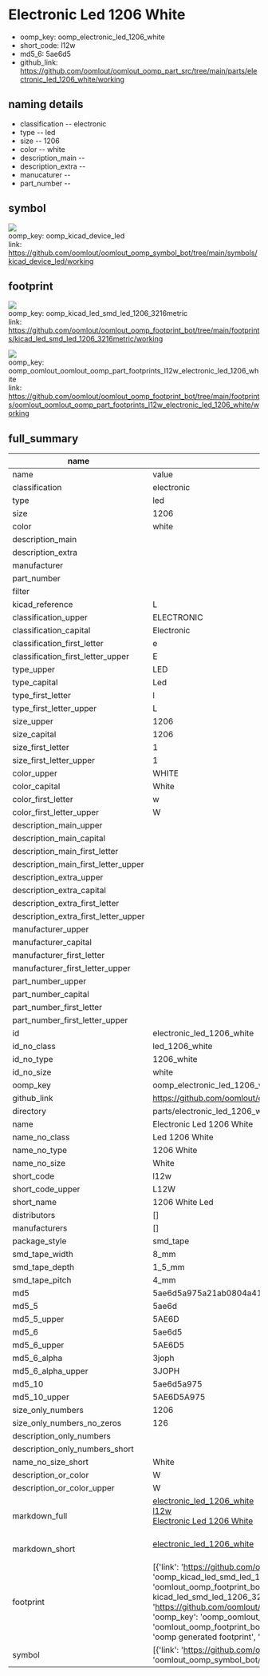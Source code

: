 # Electronic Led 1206 White

  
* oomp_key: oomp_electronic_led_1206_white 
* short_code: l12w
* md5_6: 5ae6d5  
* github_link: https://github.com/oomlout/oomlout_oomp_part_src/tree/main/parts/electronic_led_1206_white/working  
## naming details
* classification -- electronic
* type -- led
* size -- 1206
* color -- white
* description_main -- 
* description_extra -- 
* manucaturer -- 
* part_number -- 



## symbol

![](symbol/{index}/working/working_600.png)  
oomp_key: oomp_kicad_device_led  
link: https://github.com/oomlout/oomlout_oomp_symbol_bot/tree/main/symbols/kicad_device_led/working  

## footprint

![](footprint/{index}/working/working_600.png)  
oomp_key: oomp_kicad_led_smd_led_1206_3216metric  
link: https://github.com/oomlout/oomlout_oomp_footprint_bot/tree/main/footprints/kicad_led_smd_led_1206_3216metric/working  

![](footprint/{index}/working/working_600.png)  
oomp_key: oomp_oomlout_oomlout_oomp_part_footprints_l12w_electronic_led_1206_white  
link: https://github.com/oomlout/oomlout_oomp_footprint_bot/tree/main/footprints/oomlout_oomlout_oomp_part_footprints_l12w_electronic_led_1206_white/working  

## full_summary
| name | value | 
| --- | --- | 
| name | value | 
| classification | electronic | 
| type | led | 
| size | 1206 | 
| color | white | 
| description_main |  | 
| description_extra |  | 
| manufacturer |  | 
| part_number |  | 
| filter |  | 
| kicad_reference | L | 
| classification_upper | ELECTRONIC | 
| classification_capital | Electronic | 
| classification_first_letter | e | 
| classification_first_letter_upper | E | 
| type_upper | LED | 
| type_capital | Led | 
| type_first_letter | l | 
| type_first_letter_upper | L | 
| size_upper | 1206 | 
| size_capital | 1206 | 
| size_first_letter | 1 | 
| size_first_letter_upper | 1 | 
| color_upper | WHITE | 
| color_capital | White | 
| color_first_letter | w | 
| color_first_letter_upper | W | 
| description_main_upper |  | 
| description_main_capital |  | 
| description_main_first_letter |  | 
| description_main_first_letter_upper |  | 
| description_extra_upper |  | 
| description_extra_capital |  | 
| description_extra_first_letter |  | 
| description_extra_first_letter_upper |  | 
| manufacturer_upper |  | 
| manufacturer_capital |  | 
| manufacturer_first_letter |  | 
| manufacturer_first_letter_upper |  | 
| part_number_upper |  | 
| part_number_capital |  | 
| part_number_first_letter |  | 
| part_number_first_letter_upper |  | 
| id | electronic_led_1206_white | 
| id_no_class | led_1206_white | 
| id_no_type | 1206_white | 
| id_no_size | white | 
| oomp_key | oomp_electronic_led_1206_white | 
| github_link | https://github.com/oomlout/oomlout_oomp_part_src/tree/main/parts/electronic_led_1206_white/working | 
| directory | parts/electronic_led_1206_white | 
| name | Electronic Led 1206 White | 
| name_no_class | Led 1206 White | 
| name_no_type | 1206 White | 
| name_no_size | White | 
| short_code | l12w | 
| short_code_upper | L12W | 
| short_name | 1206 White Led | 
| distributors | [] | 
| manufacturers | [] | 
| package_style | smd_tape | 
| smd_tape_width | 8_mm | 
| smd_tape_depth | 1_5_mm | 
| smd_tape_pitch | 4_mm | 
| md5 | 5ae6d5a975a21ab0804a4130e310fc69 | 
| md5_5 | 5ae6d | 
| md5_5_upper | 5AE6D | 
| md5_6 | 5ae6d5 | 
| md5_6_upper | 5AE6D5 | 
| md5_6_alpha | 3joph | 
| md5_6_alpha_upper | 3JOPH | 
| md5_10 | 5ae6d5a975 | 
| md5_10_upper | 5AE6D5A975 | 
| size_only_numbers | 1206 | 
| size_only_numbers_no_zeros | 126 | 
| description_only_numbers |  | 
| description_only_numbers_short |   | 
| name_no_size_short | White | 
| description_or_color | W  | 
| description_or_color_upper | W  | 
| markdown_full | [electronic_led_1206_white](https://github.com/oomlout/oomlout_oomp_part_src/tree/main/parts/electronic_led_1206_white/working)<br>[l12w](https://github.com/oomlout/oomlout_oomp_part_src/tree/main/parts/electronic_led_1206_white/working)<br>[Electronic Led 1206 White](https://github.com/oomlout/oomlout_oomp_part_src/tree/main/parts/electronic_led_1206_white/working)<br><br> | 
| markdown_short | [electronic_led_1206_white](https://github.com/oomlout/oomlout_oomp_part_src/tree/main/parts/electronic_led_1206_white/working)<br><br> | 
| footprint | [{'link': 'https://github.com/oomlout/oomlout_oomp_footprint_bot/tree/main/foootprntss/kicad_led_smd_led_1206_3216metric', 'oomp_key': 'oomp_kicad_led_smd_led_1206_3216metric', 'directory': 'oomlout_oomp_footprint_bot/footprints/kicad_led_smd_led_1206_3216metric//working/working.kicad_mod', 'note': 'source footprint kicad_led_smd_led_1206_3216metric', 'index': 0}, {'link': 'https://github.com/oomlout/oomlout_oomp_footprint_bot/tree/main/foootprntss/oomlout_oomlout_oomp_part_footprints_l12w_electronic_led_1206_white', 'oomp_key': 'oomp_oomlout_oomlout_oomp_part_footprints_l12w_electronic_led_1206_white', 'directory': 'oomlout_oomp_footprint_bot/footprints/oomlout_oomlout_oomp_part_footprints_l12w_electronic_led_1206_white//working/working.kicad_mod', 'note': 'oomp generated footprint', 'index': 1}] | 
| symbol | [{'link': 'https://github.com/oomlout/oomlout_oomp_symbol_bot/tree/main/symbols/kicad_device_led', 'oomp_key': 'oomp_kicad_device_led', 'directory': 'oomlout_oomp_symbol_bot/symbols/kicad_device_led//working/working.kicad_sym', 'index': 0}] | 
